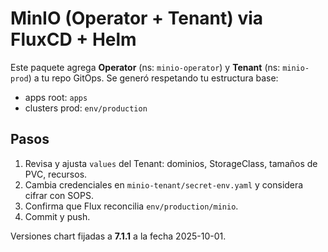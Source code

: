 # MinIO (Operator + Tenant) via FluxCD + Helm

Este paquete agrega **Operator** (ns: `minio-operator`) y **Tenant** (ns: `minio-prod`) a tu repo GitOps.
Se generó respetando tu estructura base: 
- apps root: `apps`
- clusters prod: `env/production`

## Pasos
1) Revisa y ajusta `values` del Tenant: dominios, StorageClass, tamaños de PVC, recursos.
2) Cambia credenciales en `minio-tenant/secret-env.yaml` y considera cifrar con SOPS.
3) Confirma que Flux reconcilia `env/production/minio`.
4) Commit y push.

Versiones chart fijadas a **7.1.1** a la fecha 2025-10-01.
